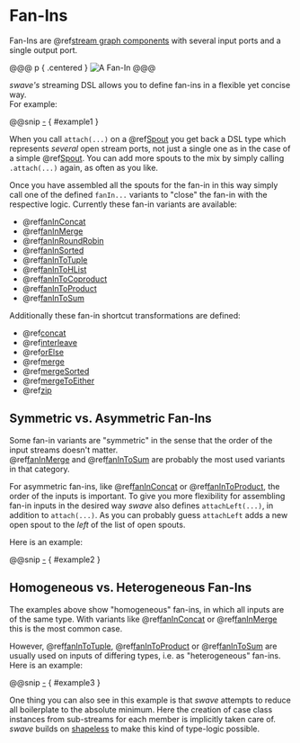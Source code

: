 Fan-Ins
=======

Fan-Ins are @ref[stream graph components] with several input ports and a single output port.
 
@@@ p { .centered }
![A Fan-In](.../fan-in.svg)
@@@

*swave's* streaming DSL allows you to define fan-ins in a flexible yet concise way.<br/>
For example:

@@snip [-]($test/FanInSpec.scala) { #example1 }

When you call `attach(...)` on a @ref[Spout] you get back a DSL type which represents *several* open stream ports, not
just a single one as in the case of a simple @ref[Spout]. You can add more spouts to the mix by simply calling
`.attach(...)` again, as often as you like.

Once you have assembled all the spouts for the fan-in in this way simply call one of the defined `fanIn...` variants
to "close" the fan-in with the respective logic. Currently these fan-in variants are available:

* @ref[fanInConcat]
* @ref[fanInMerge]
* @ref[fanInRoundRobin]
* @ref[fanInSorted]
* @ref[fanInToTuple]
* @ref[fanInToHList]
* @ref[fanInToCoproduct]
* @ref[fanInToProduct]
* @ref[fanInToSum]

Additionally these fan-in shortcut transformations are defined:

* @ref[concat]
* @ref[interleave]
* @ref[orElse]
* @ref[merge]
* @ref[mergeSorted]
* @ref[mergeToEither]
* @ref[zip]


Symmetric vs. Asymmetric Fan-Ins
--------------------------------

Some fan-in variants are "symmetric" in the sense that the order of the input streams doesn't matter.<br/>
@ref[fanInMerge] and @ref[fanInToSum] are probably the most used variants in that category.
 
For asymmetric fan-ins, like @ref[fanInConcat] or @ref[fanInToProduct], the order of the inputs is important.
To give you more flexibility for assembling fan-in inputs in the desired way *swave* also defines `attachLeft(...)`,
in addition to `attach(...)`. As you can probably guess `attachLeft` adds a new open spout to the *left* of the list
of open spouts.
 
Here is an example:

@@snip [-]($test/FanInSpec.scala) { #example2 }
 

Homogeneous vs. Heterogeneous Fan-Ins
-------------------------------------

The examples above show "homogeneous" fan-ins, in which all inputs are of the same type. With variants like
@ref[fanInConcat] or @ref[fanInMerge] this is the most common case.

However, @ref[fanInToTuple], @ref[fanInToProduct] or @ref[fanInToSum] are usually used on inputs of differing types,
i.e. as "heterogeneous" fan-ins. Here is an example:

@@snip [-]($test/FanInSpec.scala) { #example3 }

One thing you can also see in this example is that *swave* attempts to reduce all boilerplate to the absolute minimum.
Here the creation of case class instances from sub-streams for each member is implicitly taken care of.<br/>
*swave* builds on [shapeless] to make this kind of type-logic possible.


  [stream graph components]: ../basics.md#streams-as-graphs
  [Spout]: ../spouts.md
  [shapeless]: https://github.com/milessabin/shapeless
  [fanInConcat]: reference/fanInConcat.md
  [fanInRoundRobin]: reference/fanInRoundRobin.md
  [fanInMerge]: reference/fanInMerge.md
  [fanInSorted]: reference/fanInSorted.md
  [fanInToTuple]: reference/fanInToTuple.md
  [fanInToHList]: reference/fanInToHList.md
  [fanInToCoproduct]: reference/fanInToCoproduct.md
  [fanInToProduct]: reference/fanInToProduct.md
  [fanInToSum]: reference/fanInToSum.md
  [concat]: reference/concat.md
  [interleave]: reference/interleave.md
  [orElse]: reference/orElse.md
  [merge]: reference/merge.md
  [mergeSorted]: reference/mergeSorted.md
  [mergeToEither]: reference/mergeToEither.md
  [zip]: reference/zip.md